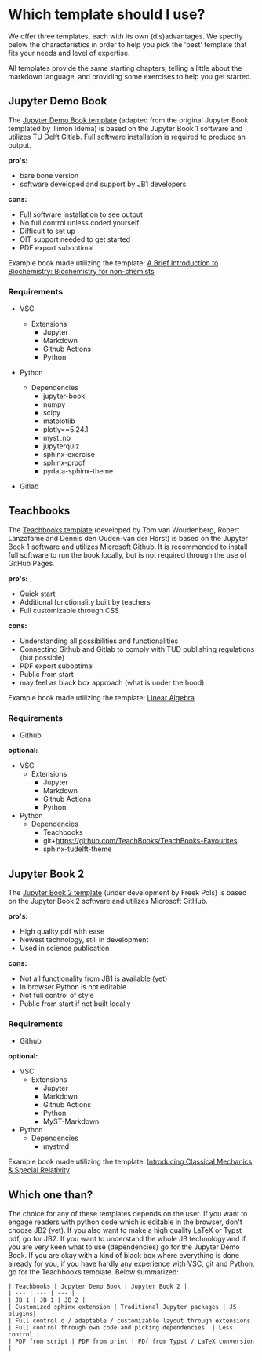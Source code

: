 # Which template should I use?

We offer three templates, each with its own (dis)advantages. We specify below the characteristics in order to help you pick the 'best' template that fits your needs and level of expertise.

All templates provide the same starting chapters, telling a little about the markdown language, and providing some exercises to help you get started.


## Jupyter Demo Book
The [Jupyter Demo Book template](https://tud-jb-templates.github.io/OIT-JB/) (adapted from the original Jupyter Book templated by Timon Idema) is based on the Jupyter Book 1 software and utilizes TU Delft Gitlab. Full software installation is required to produce an output.

**pro's:**
- bare bone version
- software developed and support by JB1 developers

**cons:**
- Full software installation to see output
- No full control unless coded yourself
- Difficult to set up
- OIT support needed to get started
- PDF export suboptimal

Example book made utilizing the template: [A Brief Introduction to Biochemistry: Biochemistry for non-chemists](https://interactivetextbooks.tudelft.nl/biochemistry)

### Requirements

- VSC
    * Extensions
        -   Jupyter
        -   Markdown
        -   Github Actions
        -   Python
- Python
    * Dependencies
        -   jupyter-book
        -   numpy
        -   scipy
        -   matplotlib
        -   plotly==5.24.1
        -   myst_nb
        -   jupyterquiz
        -   sphinx-exercise
        -   sphinx-proof
        -   pydata-sphinx-theme

- Gitlab

## Teachbooks
The [Teachbooks template](https://tud-jb-templates.github.io/TB) (developed by Tom van Woudenberg, Robert Lanzafame and Dennis den Ouden-van der Horst) is based on the Jupyter Book 1 software and utilizes Microsoft Github. It is recommended to install full software to run the book locally, but is not required through the use of GitHub Pages. 

**pro's:**
- Quick start
- Additional functionality built by teachers
- Full customizable through CSS

**cons:**
- Understanding all possibilities and functionalities
- Connecting Github and Gitlab to comply with TUD publishing regulations (but possible)
- PDF export suboptimal
- Public from start
- may feel as black box approach (what is under the hood)

Example book made utilizing the template: [Linear Algebra](https://interactivetextbooks.tudelft.nl/linear-algebra/)

### Requirements

- Github

**optional:**
- VSC
    * Extensions
        -   Jupyter
        -   Markdown
        -   Github Actions
        -   Python
- Python
    * Dependencies
        -   Teachbooks
        -   git+https://github.com/TeachBooks/TeachBooks-Favourites
        -   sphinx-tudelft-theme


## Jupyter Book 2
The [Jupyter Book 2 template](https://tud-jb-templates.github.io/JB2/) (under development by Freek Pols) is based on the Jupyter Book 2 software and utilizes Microsoft GitHub. 

**pro's:**
- High quality pdf with ease
- Newest technology, still in development
- Used in science publication 

**cons:**
- Not all functionality from JB1 is available (yet)
- In browser Python is not editable 
- Not full control of style 
- Public from start if not built locally

### Requirements

- Github

**optional:**
- VSC
    * Extensions
        -   Jupyter
        -   Markdown
        -   Github Actions
        -   Python
        -   MyST-Markdown
- Python
    * Dependencies
        -   mystmd


Example book made utilizing the template: [Introducing Classical Mechanics & Special Relativity](https://interactivetextbooks.tudelft.nl/dev/mecharela/)

## Which one than?

The choice for any of these templates depends on the user. If you want to engage readers with python code which is editable in the browser, don't choose JB2 (yet). If you also want to make a high quality LaTeX or Typst pdf, go for JB2. If you want to understand the whole JB technology and if you are very keen what to use (dependencies) go for the Jupyter Demo Book. If you are okay with a kind of black box where everything is done already for you, if you have hardly any experience with VSC, git and Python, go for the Teachbooks template. Below summarized:

```{table}
| Teachbooks | Jupyter Demo Book | Jupyter Book 2 |
| --- | --- | --- |
| JB 1 | JB 1 | JB 2 |
| Customized sphinx extension | Traditional Jupyter packages | JS plugins|
| Full control o / adaptable / customizable layout through extensions | Full control through own code and picking dependencies  | Less control |
| PDF from script | PDF from print | PDf from Typst / LaTeX conversion |
```
